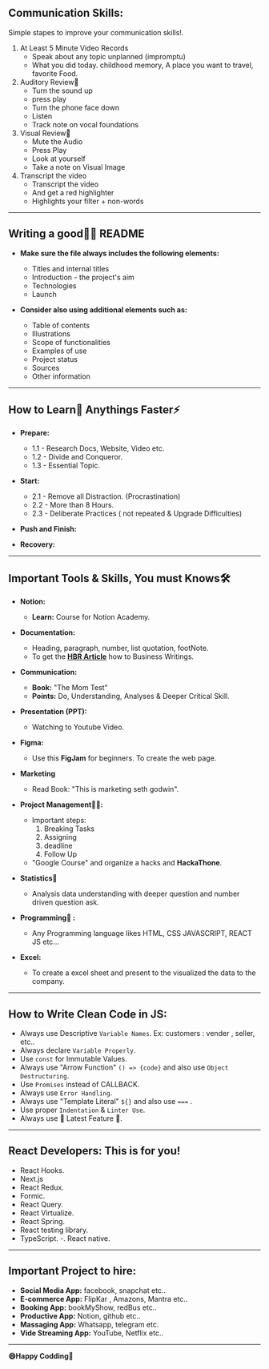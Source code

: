 ## Communication Skills:
Simple stapes to improve your communication skills!. 
  1. At Least 5 Minute Video Records
     - Speak about any topic unplanned (impromptu)
     - What you did today. childhood memory, A place you want to travel, favorite Food.
  2. Auditory Review🙈
     - Turn the sound up
     - press play
     - Turn the phone face down
     - Listen
     - Track note on vocal foundations
  3. Visual Review🙉
     - Mute the Audio
     - Press Play
     - Look at yourself
     - Take a note on Visual Image
  4. Transcript the video
     - Transcript the video
     - And get a red highlighter
     - Highlights your filter + non-words
-----

## Writing a good🦸‍♂️ README

- **Make sure the file always includes the following elements:**
  - Titles and internal titles
  - Introduction - the project's aim
  - Technologies
  - Launch

- **Consider also using additional elements such as:**
  - Table of contents
  - Illustrations
  - Scope of functionalities
  - Examples of use
  - Project status
  - Sources
  - Other information

---

## How to Learn🧾 Anythings Faster⚡

- **Prepare:**
  - 1.1 - Research Docs, Website, Video etc.
  - 1.2 - Divide and Conqueror.
  - 1.3 - Essential Topic.

- **Start:**
  - 2.1 - Remove all Distraction. (Procrastination)
  - 2.2 - More than 8 Hours.
  - 2.3 - Deliberate Practices ( not repeated & Upgrade Difficulties)

- **Push and Finish:**
- **Recovery:**

---

## Important Tools & Skills, You must Knows🛠

- **Notion:**
  - **Learn:** Course for Notion Academy.

- **Documentation:**
  - Heading, paragraph, number, list quotation, footNote.
  - To get the **[HBR Article]()** how to Business Writings.

- **Communication:**
  - **Book:** "The Mom Test"
  - **Points:** Do, Understanding, Analyses & Deeper Critical Skill.

- **Presentation (PPT):**
  - Watching to Youtube Video.

- **Figma:**
  - Use this **FigJam** for beginners. To create the web page.

- **Marketing**
  - Read Book: "This is marketing seth godwin".

- **Project Management👨‍💼:**
  - Important steps:
    1. Breaking Tasks
    2. Assigning
    3. deadline
    4. Follow Up
  - "Google Course" and organize a hacks and **HackaThone**.

- **Statistics🧠**
  - Analysis data understanding with deeper question and number driven question ask.

- **Programming🤖 :**
  - Any Programming language likes HTML, CSS JAVASCRIPT, REACT JS etc...

- **Excel:**
  - To create a excel sheet and present to the visualized the data to the company.

---

## How to Write Clean Code in JS:
  -  Always use Descriptive `Variable Names`. Ex: customers : vender , seller, etc..
  -  Always declare `Variable Properly`.
  -  Use `const` for Immutable Values.
  -  Always use "Arrow Function" `() => {code}` and also use `Object Destructuring`.
  -  Use `Promises` instead of CALLBACK.
  -  Always use `Error Handling`.
  -  Always use "Template Literal" `${}` and also use `===` .
  -  Use proper `Indentation` & `Linter Use`.
  -  Always use 🚀 Latest Feature 🚀.

---
## React Developers: This is for you!
  -  React Hooks.
  -  Next.js
  -  React Redux.
  -  Formic.
  -  React Query.
  -  React Virtualize.
  -  React Spring.
  -  React testing library.
  -  TypeScript.
  -. React native.

---

## Important Project to hire:
  -  **Social Media App:** facebook, snapchat etc..
  -  **E-commerce App:** FlipKar , Amazons, Mantra etc..
  -  **Booking App:** bookMyShow, redBus etc..
  -  **Productive App:** Notion, github etc..
  -  **Massaging App:** Whatsapp, telegram etc.
  -  **Vide Streaming App:** YouTube, Netflix etc..

---

**😄Happy Codding🚀**
